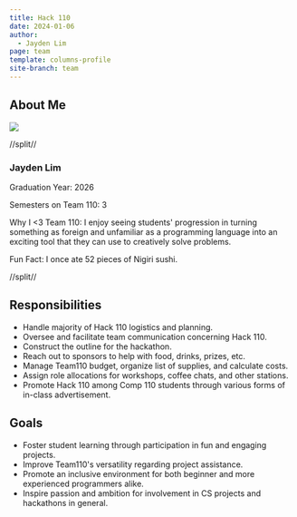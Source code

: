 ```yaml
---
title: Hack 110
date: 2024-01-06
author:
  - Jayden Lim
page: team
template: columns-profile
site-branch: team
---
```


## About Me

<img class="img-fluid" src="/static/profile-photos/jaylim.jpeg"/>

//split//

### Jayden Lim

Graduation Year: 2026

Semesters on Team 110: 3

Why I <3 Team 110: I enjoy seeing students' progression in turning something as foreign and unfamiliar as a programming language into an exciting tool that they can use to creatively solve problems.

Fun Fact: I once ate 52 pieces of Nigiri sushi.

//split//

## Responsibilities

- Handle majority of Hack 110 logistics and planning.
- Oversee and facilitate team communication concerning Hack 110.
- Construct the outline for the hackathon.
- Reach out to sponsors to help with food, drinks, prizes, etc.
- Manage Team110 budget, organize list of supplies, and calculate costs.
- Assign role allocations for workshops, coffee chats, and other stations.
- Promote Hack 110 among Comp 110 students through various forms of in-class advertisement.

## Goals

- Foster student learning through participation in fun and engaging projects.
- Improve Team110's versatility regarding project assistance.
- Promote an inclusive environment for both beginner and more experienced programmers alike.
- Inspire passion and ambition for involvement in CS projects and hackathons in general.
